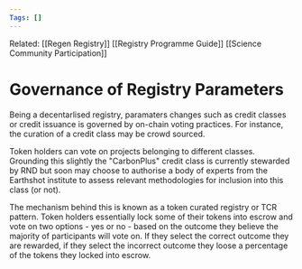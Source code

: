 ```yaml
---
Tags: []
---
```

Related: [[Regen Registry]]  [[Registry Programme Guide]] [[Science Community Participation]]
# Governance of Registry Parameters

Being a decentarlised registry, paramaters changes such as credit classes or credit issuance is governed by on-chain voting practices. For instance, the curation of a credit class may be crowd sourced. 

Token holders can vote on projects belonging to different classes. Grounding this slightly the "CarbonPlus" credit class is currently stewarded by RND but soon may choose to authorise a body of experts from the Earthshot institute to assess relevant methodologies for inclusion into this class (or not). 

The mechanism behind this is known as a token curated registry or TCR pattern. Token holders essentially lock some of their tokens into escrow and vote on two options - yes or no - based on the outcome they believe the majority of participants will vote on. If they select the correct outcome they are rewarded, if they select the incorrect outcome they loose a percentage of the tokens they locked into escrow. 

